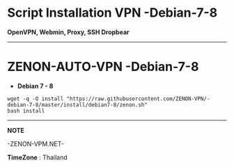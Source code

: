 # Script Installation VPN -Debian-7-8

**OpenVPN, Webmin, Proxy, SSH Dropbear**

_________________________________________________
# **ZENON-AUTO-VPN -Debian-7-8**




- **Debian 7 - 8**

```
wget -q -O install "https://raw.githubusercontent.com/ZENON-VPN/-debian-7-8/master/install/debian7-8/zenon.sh"
bash install
```

__________________________________________________
**NOTE**

 -ZENON-VPM.NET-
 
 **TimeZone**   :  Thailand
